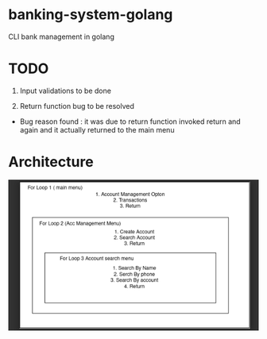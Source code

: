 # banking-system-golang

CLI bank management in golang

# TODO

1. Input validations to be done

2. Return function bug to be resolved

- Bug reason found : it was due to return function invoked return and again and it actually returned to the main
  menu

# Architecture

![Alt Text](./image.png)

